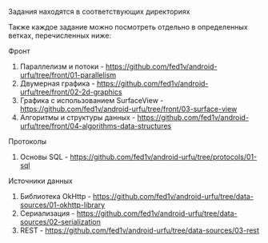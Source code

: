 Задания находятся в соответствующих директориях

Также каждое задание можно посмотреть отдельно в определенных ветках, перечисленных ниже:

Фронт
1. Параллелизм и потоки - https://github.com/fed1v/android-urfu/tree/front/01-parallelism
2. Двумерная графика - https://github.com/fed1v/android-urfu/tree/front/02-2d-graphics
3. Графика с использованием SurfaceView - https://github.com/fed1v/android-urfu/tree/front/03-surface-view
4. Алгоритмы и структуры данных - https://github.com/fed1v/android-urfu/tree/front/04-algorithms-data-structures

Протоколы
1. Основы SQL - https://github.com/fed1v/android-urfu/tree/protocols/01-sql

Источники данных
1. Библиотека OkHttp - https://github.com/fed1v/android-urfu/tree/data-sources/01-okhttp-library
2. Сериализация - https://github.com/fed1v/android-urfu/tree/data-sources/02-serialization
3. REST - https://github.com/fed1v/android-urfu/tree/data-sources/03-rest
